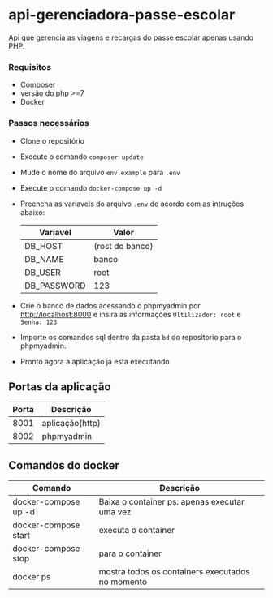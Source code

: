 # api-gerenciadora-passe-escolar
Api que gerencia as viagens e recargas do passe escolar apenas usando PHP.

### Requisitos
- Composer
- versão  do php >=7
- Docker

### Passos necessários

- Clone o repositório
- Execute o comando `composer update`
- Mude o nome do arquivo `env.example` para `.env`
- Execute o comando `docker-compose up -d`
- Preencha as variaveis do arquivo `.env` de acordo com as intruções abaixo:


    |Variavel  |Valor  |
    |---------|---------|
    |DB_HOST     |(rost do banco)         |
    |DB_NAME    |banco         |
    |DB_USER     |root         |
    |DB_PASSWORD     |123         |
- Crie o banco de dados acessando o phpmyadmin por [http://localhost:8000](http://localhost:8000) e insira as informações `Ultilizador: root` e `Senha: 123`
- Importe os comandos sql dentro da pasta `bd` do repositorio para o phpmyadmin.
- Pronto agora a aplicação já esta executando

## Portas da aplicação


|Porta  |Descrição  |
|---------|---------|
|8001    |aplicação(http)      |
|8002     |phpmyadmin         |


## Comandos do docker

|Comando |Descrição |
|---------|---------|
|docker-compose up -d    |Baixa o container ps: apenas executar uma vez         |
|docker-compose start     | executa o container        |
|docker-compose stop     | para o container        |
|docker ps    |mostra todos os containers executados no momento         |


